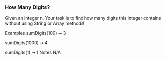 ### How Many Digits?

Given an integer n. Your task is to find how many digits this integer contains without using String or Array methods!

Examples
sumDigits(100) ➞ 3

sumDigits(1000) ➞ 4

sumDigits(1) ➞ 1
Notes
N/A
